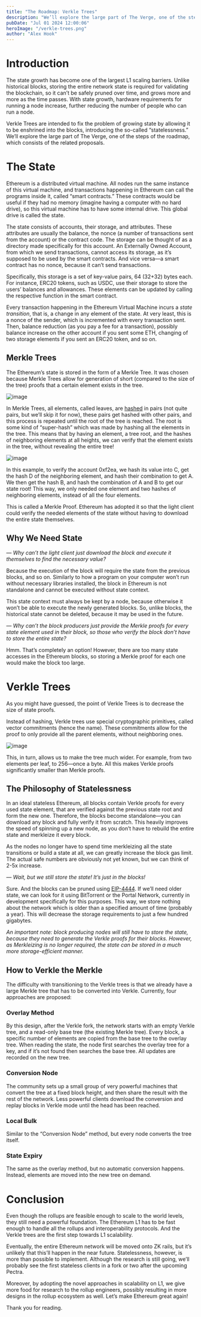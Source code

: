 ```yaml
---
title: "The Roadmap: Verkle Trees"
description: "We’ll explore the large part of The Verge, one of the steps of the roadmap, which consists of the related proposals."
pubDate: "Jul 01 2024 12:00:06"
heroImage: "/verkle-trees.png"
author: "Alex Hook"
---
```


# Introduction

The state growth has become one of the largest L1 scaling barriers. Unlike historical blocks, storing the entire network state is required for validating the blockchain, so it can’t be safely pruned over time, and grows more and more as the time passes. With state growth, hardware requirements for running a node increase, further reducing the number of people who can run a node.

Verkle Trees are intended to fix the problem of growing state by allowing it to be enshrined into the blocks, introducing the so-called “statelessness.” We’ll explore the large part of The Verge, one of the steps of the roadmap, which consists of the related proposals.

# The State

Ethereum is a distributed virtual machine. All nodes run the same instance of this virtual machine, and transactions happening in Ethereum can call the programs inside it, called “smart contracts.” These contracts would be useful if they had no memory (imagine having a computer with no hard drive), so this virtual machine has to have some internal drive. This global drive is called the state.

The state consists of accounts, their storage, and attributes. These attributes are usually the balance, the nonce (a number of transactions sent from the account) or the contract code. The storage can be thought of as a directory made specifically for this account. An Externally Owned Account, from which we send transactions, cannot access its storage, as it’s supposed to be used by the smart contracts. And vice versa—a smart contract has no nonce, because it can’t send transactions.

Specifically, this storage is a set of key-value pairs, 64 (32+32) bytes each. For instance, ERC20 tokens, such as USDC, use their storage to store the users’ balances and allowances. These elements can be updated by calling the respective function in the smart contract.

Every transaction happening in the Ethereum Virtual Machine incurs a _state transition_, that is, a change in any element of the state. At very least, this is a nonce of the sender, which is incremented with every transaction sent. Then, balance reduction (as you pay a fee for a transaction), possibly balance increase on the other account if you sent some ETH, changing of two storage elements if you sent an ERC20 token, and so on.

## Merkle Trees

The Ethereum’s state is stored in the form of a Merkle Tree. It was chosen because Merkle Trees allow for generation of short (compared to the size of the tree) proofs that a certain element exists in the tree.

![image](../assets/TheRoadmapVerkleTreesandStatelessness/image1.png)

In Merkle Trees, all elements, called leaves, are [hashed](https://en.wikipedia.org/wiki/Hash_function) in pairs (not quite pairs, but we’ll skip it for now), these pairs get hashed with other pairs, and this process is repeated until the root of the tree is reached. The root is some kind of “super-hash” which was made by hashing all the elements in the tree. This means that by having an element, a tree root, and the hashes of neighboring elements at all heights, we can verify that the element exists in the tree, without revealing the entire tree!

![image](../assets/TheRoadmapVerkleTreesandStatelessness/image3.png)

In this example, to verify the account 0xf2ea, we hash its value into C, get the hash D of the neighboring element, and hash their combination to get A. We then get the hash B, and hash the combination of A and B to get our state root! This way, we only needed one element and two hashes of neighboring elements, instead of all the four elements.

This is called a Merkle Proof. Ethereum has adopted it so that the light client could verify the needed elements of the state without having to download the entire state themselves.

## Why We Need State

_— Why can’t the light client just download the block and execute it themselves to find the necessary value?_

Because the execution of the block will require the state from the previous blocks, and so on. Similarly to how a program on your computer won’t run without necessary libraries installed, the block in Ethereum is not standalone and cannot be executed without state context.

This state context must always be kept by a node, because otherwise it won’t be able to execute the newly generated blocks. So, unlike blocks, the historical state cannot be deleted, because it may be used in the future.

_— Why can’t the block producers just provide the Merkle proofs for every state element used in their block, so those who verify the block don’t have to store the entire state?_

Hmm. That’s completely an option! However, there are too many state accesses in the Ethereum blocks, so storing a Merkle proof for each one would make the block too large.

# Verkle Trees

As you might have guessed, the point of Verkle Trees is to decrease the size of state proofs.

Instead of hashing, Verkle trees use special cryptographic primitives, called vector commitments (hence the name). These commitments allow for the proof to only provide all the parent elements, without neighboring ones.

![image](../assets/TheRoadmapVerkleTreesandStatelessness/image2.png)

This, in turn, allows us to make the tree much wider. For example, from two elements per leaf, to 256—once a byte. All this makes Verkle proofs significantly smaller than Merkle proofs.

## The Philosophy of Statelessness

In an ideal stateless Ethereum, all blocks contain Verkle proofs for every used state element, that are verified against the previous state root and form the new one. Therefore, the blocks become standalone—you can download any block and fully verify it from scratch. This heavily improves the speed of spinning up a new node, as you don’t have to rebuild the entire state and merkleize it every block.

As the nodes no longer have to spend time merkleizing all the state transitions or build a state at all, we can greatly increase the block gas limit. The actual safe numbers are obviously not yet known, but we can think of 2-5x increase.

_— Wait, but we still store the state! It’s just in the blocks!_

Sure. And the blocks can be pruned using [EIP-4444](https://eips.ethereum.org/EIPS/eip-4444). If we’ll need older state, we can look for it using BitTorrent or the Portal Network, currently in development specifically for this purposes. This way, we store nothing about the network which is older than a specified amount of time (probably a year). This will decrease the storage requirements to just a few hundred gigabytes.

_An important note: block producing nodes will still have to store the state, because they need to generate the Verkle proofs for their blocks. However, as Merkleizing is no longer required, the state can be stored in a much more storage-efficient manner._

## How to Verkle the Merkle

The difficulty with transitioning to the Verkle trees is that we already have a large Merkle tree that has to be converted into Verkle. Currently, four approaches are proposed:

### Overlay Method

By this design, after the Verkle fork, the network starts with an empty Verkle tree, and a read-only base tree (the existing Merkle tree). Every block, a specific number of elements are copied from the base tree to the overlay tree. When reading the state, the node first searches the overlay tree for a key, and if it’s not found then searches the base tree. All updates are recorded on the new tree.

### Conversion Node

The community sets up a small group of very powerful machines that convert the tree at a fixed block height, and then share the result with the rest of the network. Less powerful clients download the conversion and replay blocks in Verkle mode until the head has been reached.

### Local Bulk

Similar to the “Conversion Node” method, but every node converts the tree itself.

### State Expiry

The same as the overlay method, but no automatic conversion happens. Instead, elements are moved into the new tree on demand.

# Conclusion

Even though the rollups are feasible enough to scale to the world levels, they still need a powerful foundation. The Ethereum L1 has to be fast enough to handle all the rollups and interoperability protocols. And the Verkle trees are the first step towards L1 scalability.

Eventually, the entire Ethereum network will be moved onto ZK rails, but it’s unlikely that this’ll happen in the near future. Statelessness, however, is more than possible to implement. Although the research is still going, we’ll probably see the first stateless clients in a fork or two after the upcoming Pectra.

Moreover, by adopting the novel approaches in scalability on L1, we give more food for research to the rollup engineers, possibly resulting in more designs in the rollup ecosystem as well. Let’s make Ethereum great again!

Thank you for reading.
